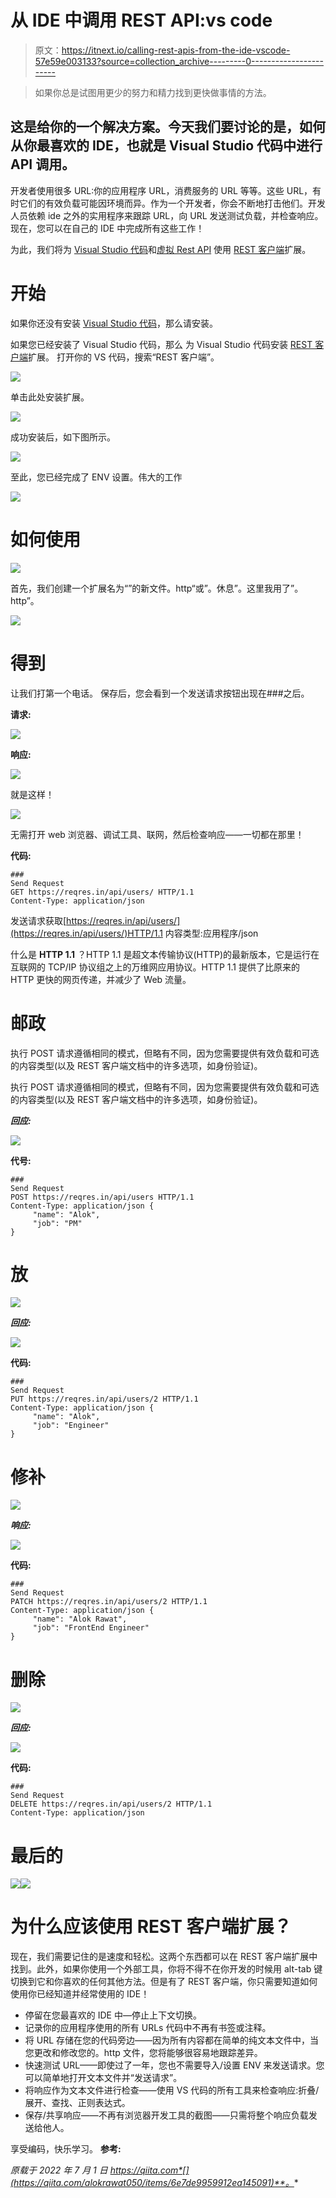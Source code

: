# 从 IDE 中调用 REST API:vs code

> 原文：<https://itnext.io/calling-rest-apis-from-the-ide-vscode-57e59e003133?source=collection_archive---------0----------------------->

> 如果你总是试图用更少的努力和精力找到更快做事情的方法。

## 这是给你的一个解决方案。今天我们要讨论的是，如何从你最喜欢的 IDE，也就是 Visual Studio 代码中进行 API 调用。

开发者使用很多 URL:你的应用程序 URL，消费服务的 URL 等等。这些 URL，有时它们的有效负载可能因环境而异。作为一个开发者，你会不断地打击他们。开发人员依赖 ide 之外的实用程序来跟踪 URL，向 URL 发送测试负载，并检查响应。现在，您可以在自己的 IDE 中完成所有这些工作！

为此，我们将为 [Visual Studio 代码](https://code.visualstudio.com/Download)和[虚拟 Rest API](https://reqres.in) 使用 [REST 客户端](https://marketplace.visualstudio.com/items?itemName=humao.rest-client)扩展。

# 开始

如果你还没有安装 [Visual Studio 代码](https://code.visualstudio.com/Download)，那么请安装。

如果您已经安装了 Visual Studio 代码，那么
为 Visual Studio 代码安装 [REST 客户端](https://marketplace.visualstudio.com/items?itemName=humao.rest-client)扩展。
打开你的 VS 代码，搜索“REST 客户端”。

![](img/51154bb809b6e892ce112408074a47e3.png)

单击此处安装扩展。

![](img/651d2fe758885ddf53774be5b3e0468b.png)

成功安装后，如下图所示。

![](img/1d00936dc37f1020fd41cafed9525278.png)

至此，您已经完成了 ENV 设置。伟大的工作

![](img/d7671a8517a8f898bf1fb05cd7840ddb.png)

# 如何使用

![](img/55d5df67372d334a8559c86ab10b34f9.png)

首先，我们创建一个扩展名为“”的新文件。http“或”。休息”。这里我用了”。http”。

![](img/d1b7b11cace7cb73010adf30305a6766.png)

# 得到

让我们打第一个电话。
保存后，您会看到一个发送请求按钮出现在###之后。

**请求:**

![](img/8b23d562dd075c49d53c3ba54a82aa5b.png)

**响应:**

![](img/e9817da29a8137ab0c36d1eeb1e12eef.png)

就是这样！

![](img/d7ea7878dff93b7b7b38b95d2df2a268.png)

无需打开 web 浏览器、调试工具、联网，然后检查响应——一切都在那里！

**代码:**

```
### 
Send Request 
GET https://reqres.in/api/users/ HTTP/1.1 
Content-Type: application/json
```

发送请求获取[https://reqres.in/api/users/](https://reqres.in/api/users/)HTTP/1.1 内容类型:应用程序/json

什么是 **HTTP 1.1** ？HTTP 1.1 是超文本传输协议(HTTP)的最新版本，它是运行在互联网的 TCP/IP 协议组之上的万维网应用协议。HTTP 1.1 提供了比原来的 HTTP 更快的网页传递，并减少了 Web 流量。

# 邮政

执行 POST 请求遵循相同的模式，但略有不同，因为您需要提供有效负载和可选的内容类型(以及 REST 客户端文档中的许多选项，如身份验证)。

执行 POST 请求遵循相同的模式，但略有不同，因为您需要提供有效负载和可选的内容类型(以及 REST 客户端文档中的许多选项，如身份验证)。

***回应:***

![](img/6a16f9f152550d35ebf02c1b5aa3d3ab.png)

**代号:**

```
### 
Send Request 
POST https://reqres.in/api/users HTTP/1.1 
Content-Type: application/json {
     "name": "Alok",
     "job": "PM" 
}
```

# 放

![](img/1a5673415c1be1cf2163d8344a9428e8.png)

***回应:***

![](img/cd5a15c862f5d3b5d9a42cc54de16879.png)

**代码:**

```
### 
Send Request 
PUT https://reqres.in/api/users/2 HTTP/1.1 
Content-Type: application/json {
     "name": "Alok",
     "job": "Engineer" 
}
```

# 修补

![](img/ffc7f23279b30be9a402b90d371a8058.png)

***响应:***

![](img/bd8a0f4704e99f35b2351fe2c8b7b949.png)

**代码:**

```
### 
Send Request 
PATCH https://reqres.in/api/users/2 HTTP/1.1 
Content-Type: application/json {
     "name": "Alok Rawat",
     "job": "FrontEnd Engineer"
}
```

# 删除

![](img/ea107fc2c7217bd6fbb87a2404e1f3a3.png)

***回应:***

![](img/3452dda5991f7bc30fedf9d40f69f512.png)

**代码:**

```
### 
Send Request 
DELETE https://reqres.in/api/users/2 HTTP/1.1 
Content-Type: application/json
```

# 最后的

![](img/d058617cc20a75a8a2237d64cd76a128.png)![](img/4fc582be362756d860e95e9593672695.png)

# 为什么应该使用 REST 客户端扩展？

现在，我们需要记住的是速度和轻松。这两个东西都可以在 REST 客户端扩展中找到。此外，如果你使用一个外部工具，你将不得不在你开发的时候用 alt-tab 键切换到它和你喜欢的任何其他方法。但是有了 REST 客户端，你只需要知道如何使用你已经知道并经常使用的 IDE！

*   停留在您最喜欢的 IDE 中—停止上下文切换。
*   记录你的应用程序使用的所有 URLs 代码中不再有书签或注释。
*   将 URL 存储在您的代码旁边——因为所有内容都在简单的纯文本文件中，当您更改和修改您的。http 文件，您将能够很容易地跟踪差异。
*   快速测试 URL——即使过了一年，您也不需要导入/设置 ENV 来发送请求。您可以简单地打开文本文件并“发送请求”。
*   将响应作为文本文件进行检查——使用 VS 代码的所有工具来检查响应:折叠/展开、查找、正则表达式。
*   保存/共享响应——不再有浏览器开发工具的截图——只需将整个响应负载发送给他人。

享受编码，快乐学习。 **参考:**

*原载于 2022 年 7 月 1 日 https://qiita.com*[](https://qiita.com/alokrawat050/items/6e7de9959912ea145091)**。**